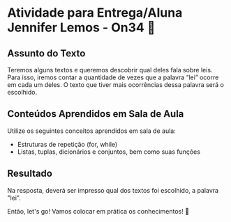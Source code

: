 # Atividade para Entrega/Aluna Jennifer Lemos - On34 🚀

## Assunto do Texto

Teremos alguns textos e queremos descobrir qual deles fala sobre leis. Para isso, iremos contar a quantidade de vezes que a palavra “lei” ocorre em cada um deles. O texto que tiver mais ocorrências dessa palavra será o escolhido.

## Conteúdos Aprendidos em Sala de Aula

Utilize os seguintes conceitos aprendidos em sala de aula:

- Estruturas de repetição (for, while)
- Listas, tuplas, dicionários e conjuntos, bem como suas funções

## Resultado

Na resposta, deverá ser impresso qual dos textos foi escolhido, a palavra "lei".

Então, let's go! Vamos colocar em prática os conhecimentos! 💪

